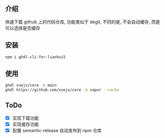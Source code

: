 ## 介绍

快速下载 github 上的代码仓库, 功能类似于 degit, 不同的是, 不会自动缓存, 而是可以选择是否缓存

## 安装

```sh
npm i ghdl-cli-for-liaohui5
```

## 使用

```sh
ghdl vuejs/core -b main
ghdl https://github.com/vuejs/core -b vapor --cache
```

## ToDo

- [x] 实现下载功能
- [x] 实现缓存功能
- [x] 配置 semantic-release 自动发布到 npm 仓库
